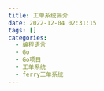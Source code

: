 ```yaml
---
title: 工单系统简介  
date: 2022-12-04 02:31:15  
tags: []  
categories:
  - 编程语言
  - Go
  - Go项目
  - 工单系统
  - ferry工单系统
---
```

